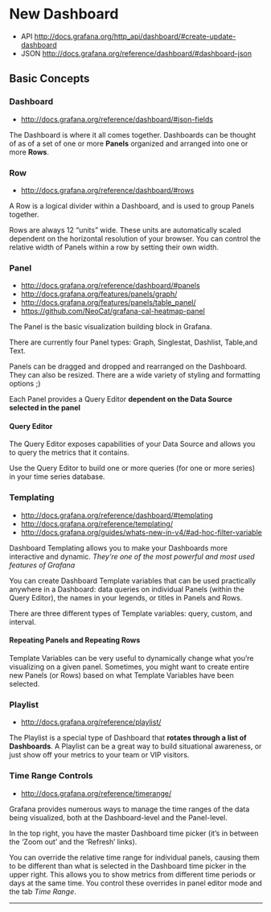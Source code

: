 # New Dashboard

* API http://docs.grafana.org/http_api/dashboard/#create-update-dashboard
* JSON http://docs.grafana.org/reference/dashboard/#dashboard-json


## Basic Concepts

### Dashboard

* http://docs.grafana.org/reference/dashboard/#json-fields

The Dashboard is where it all comes together. Dashboards can be thought of as of a set of one or more **Panels** organized and arranged into one or more **Rows**.

### Row

* http://docs.grafana.org/reference/dashboard/#rows

A Row is a logical divider within a Dashboard, and is used to group Panels together.

Rows are always 12 “units” wide. These units are automatically scaled dependent on the horizontal resolution of your browser. You can control the relative width of Panels within a row by setting their own width.

### Panel

* http://docs.grafana.org/reference/dashboard/#panels
* http://docs.grafana.org/features/panels/graph/
* http://docs.grafana.org/features/panels/table_panel/
* https://github.com/NeoCat/grafana-cal-heatmap-panel

The Panel is the basic visualization building block in Grafana.

There are currently four Panel types: Graph, Singlestat, Dashlist, Table,and Text.

Panels can be dragged and dropped and rearranged on the Dashboard. They can also be resized. There are a wide variety of styling and formatting options ;)

Each Panel provides a Query Editor **dependent on the Data Source selected in the panel**

#### Query Editor

The Query Editor exposes capabilities of your Data Source and allows you to query the metrics that it contains.

Use the Query Editor to build one or more queries (for one or more series) in your time series database.

### Templating

* http://docs.grafana.org/reference/dashboard/#templating
* http://docs.grafana.org/reference/templating/
* http://docs.grafana.org/guides/whats-new-in-v4/#ad-hoc-filter-variable

Dashboard Templating allows you to make your Dashboards more interactive and dynamic. *They’re one of the most powerful and most used features of Grafana*

You can create Dashboard Template variables that can be used practically anywhere in a Dashboard: data queries on individual Panels (within the Query Editor), the names in your legends, or titles in Panels and Rows.

There are three different types of Template variables: query, custom, and interval.

#### Repeating Panels and Repeating Rows

Template Variables can be very useful to dynamically change what you’re visualizing on a given panel. Sometimes, you might want to create entire new Panels (or Rows) based on what Template Variables have been selected.

### Playlist

* http://docs.grafana.org/reference/playlist/

The Playlist is a special type of Dashboard that **rotates through a list of Dashboards**. A Playlist can be a great way to build situational awareness, or just show off your metrics to your team or VIP visitors.

### Time Range Controls

* http://docs.grafana.org/reference/timerange/

Grafana provides numerous ways to manage the time ranges of the data being visualized, both at the Dashboard-level and the Panel-level.

In the top right, you have the master Dashboard time picker (it’s in between the ‘Zoom out’ and the ‘Refresh’ links).

You can override the relative time range for individual panels, causing them to be different than what is selected in the Dashboard time picker in the upper right. This allows you to show metrics from different time periods or days at the same time. You control these overrides in panel editor mode and the tab *Time Range*.

------

